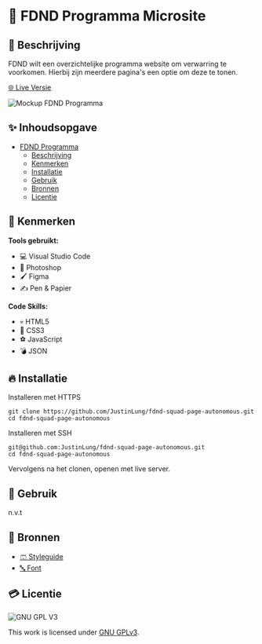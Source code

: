 <!-- > _Fork_ deze leertaak en ga aan de slag. Onderstaande outline ga je gedurende deze taak in jouw eigen GitHub omgeving uitwerken. De instructie vind je in: [docs/INSTRUCTIONS.md](docs/INSTRUCTIONS.md) -->

# 📆 FDND Programma Microsite

## 🎨 Beschrijving

<!-- Voeg een link toe naar Github Pages 🌐-->
<!-- Voeg een mooie poster visual toe 📸 -->

FDND wilt een overzichtelijke programma website om verwarring te voorkomen. Hierbij zijn meerdere pagina's een optie om deze te tonen.

[🌐 Live Versie](https://jd.student.fdnd.nl/)

![Mockup FDND Programma](https://media.discordapp.net/attachments/871761581590052925/895934364922310696/mockup-header.png?width=1644&height=1138)

## ✨ Inhoudsopgave

- [FDND Programma](#titel)
  - [Beschrijving](#beschrijving)
  - [Kenmerken](#kenmerken)
  - [Installatie](#installatie)
  - [Gebruik](#gebruik)
  - [Bronnen](#bronnen)
  - [Licentie](#licentie)

## 🎵 Kenmerken

**Tools gebruikt:**

- 💻 Visual Studio Code
- 🤳 Photoshop
- 🖌️ Figma
- ✍️ Pen & Papier

**Code Skills:**

- 💀 HTML5
- 🧍 CSS3
- ⚽ JavaScript
- 💣 JSON

## 🔥 Installatie

Installeren met HTTPS
```
git clone https://github.com/JustinLung/fdnd-squad-page-autonomous.git
cd fdnd-squad-page-autonomous
```

Installeren met SSH
```
git@github.com:JustinLung/fdnd-squad-page-autonomous.git
cd fdnd-squad-page-autonomous
```
Vervolgens na het clonen, openen met live server.

## 🔋 Gebruik
n.v.t
## 📙 Bronnen
- [🩳 Styleguide](https://styleguide.fdnd.nl/)
- [🔤 Font](https://fonts.google.com/specimen/Open+Sans)

## 💳 Licentie

![GNU GPL V3](https://www.gnu.org/graphics/gplv3-127x51.png)

This work is licensed under [GNU GPLv3](./LICENSE).

